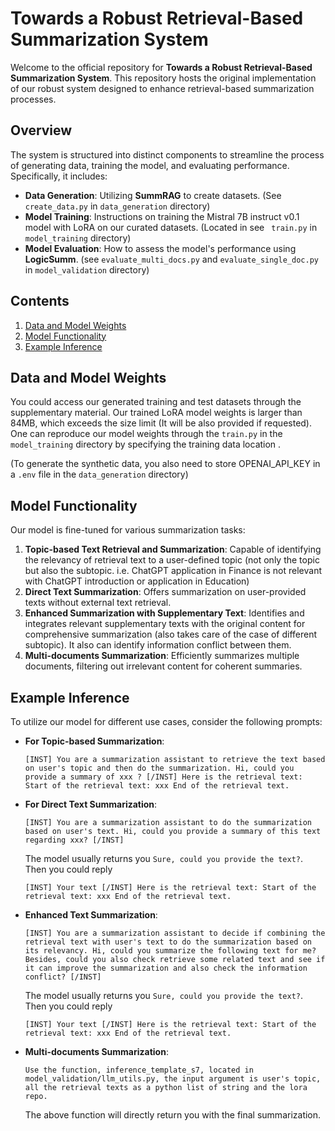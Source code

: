 # Towards a Robust Retrieval-Based Summarization System

Welcome to the official repository for **Towards a Robust Retrieval-Based Summarization System**. This repository hosts the original implementation of our robust system designed to enhance retrieval-based summarization processes.

## Overview

The system is structured into distinct components to streamline the process of generating data, training the model, and evaluating performance. Specifically, it includes:

- **Data Generation**: Utilizing **SummRAG** to create datasets. (See `create_data.py` in `data_generation` directory)
- **Model Training**: Instructions on training the Mistral 7B instruct v0.1 model with LoRA on our curated datasets. (Located in see
  ` train.py` in `model_training` directory)
- **Model Evaluation**: How to assess the model's performance using **LogicSumm**. (see `evaluate_multi_docs.py` and `evaluate_single_doc.py` in `model_validation` directory)

## Contents

1. [Data and Model Weights](#data-and-model-weights)
2. [Model Functionality](#model-functionality)
3. [Example Inference](#example-inference)

## Data and Model Weights

You could access our generated training and test datasets through the supplementary material. Our trained LoRA model weights is larger than 84MB, which exceeds the size limit (It will be also provided if requested). One can reproduce our model weights through the `train.py` in the `model_training` directory by specifying the training data location .

(To generate the synthetic data, you also need to store OPENAI_API_KEY in a `.env` file in the `data_generation` directory)

## Model Functionality

Our model is fine-tuned for various summarization tasks:
1. **Topic-based Text Retrieval and Summarization**: Capable of identifying the relevancy of retrieval text to a user-defined topic (not only the topic but also the subtopic. i.e. ChatGPT application in Finance is not relevant with ChatGPT introduction or application in Education)
2. **Direct Text Summarization**: Offers summarization on user-provided texts without external text retrieval.
3. **Enhanced Summarization with Supplementary Text**: Identifies and integrates relevant supplementary texts with the original content for comprehensive summarization (also takes care of the case of different subtopic). It also can identify information conflict between them.
4. **Multi-documents Summarization**: Efficiently summarizes multiple documents, filtering out irrelevant content for coherent summaries.

## Example Inference

To utilize our model for different use cases, consider the following prompts:

- **For Topic-based Summarization**:
  ```
  [INST] You are a summarization assistant to retrieve the text based on user's topic and then do the summarization. Hi, could you provide a summary of xxx ? [/INST] Here is the retrieval text: Start of the retrieval text: xxx End of the retrieval text.
  ```
- **For Direct Text Summarization**:
  ```
  [INST] You are a summarization assistant to do the summarization based on user's text. Hi, could you provide a summary of this text regarding xxx? [/INST] 
  ```
  The model usually returns you `Sure, could you provide the text?`. Then you could reply
  ```
  [INST] Your text [/INST] Here is the retrieval text: Start of the retrieval text: xxx End of the retrieval text. 
  ```
- **Enhanced Text Summarization**:
  ```
  [INST] You are a summarization assistant to decide if combining the retrieval text with user's text to do the summarization based on its relevancy. Hi, could you summarize the following text for me?
  Besides, could you also check retrieve some related text and see if it can improve the summarization and also check the information conflict? [/INST]
  ```
  The model usually returns you `Sure, could you provide the text?`. Then you could reply
  ```
  [INST] Your text [/INST] Here is the retrieval text: Start of the retrieval text: xxx End of the retrieval text.
- **Multi-documents Summarization**:
  ```
  Use the function, inference_template_s7, located in model_validation/llm_utils.py, the input argument is user's topic, all the retrieval texts as a python list of string and the lora repo.
  ```
  The above function will directly return you with the final summarization.
